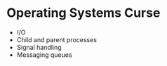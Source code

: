 # Operating Systems Curse
  - I/O
  - Child and parent processes 
  - Signal handling
  - Messaging queues

